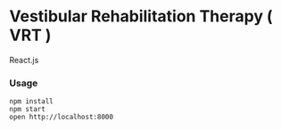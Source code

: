 Vestibular Rehabilitation Therapy ( VRT )
=====================

React.js

### Usage

```
npm install
npm start
open http://localhost:8000
```

